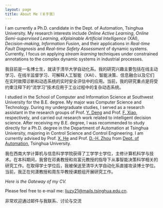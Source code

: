 ```yaml
---
layout: page
title: About Me (关于我)
---
```


I am currently a Ph.D. candidate in the Dept. of Automation, Tsinghua University. My research interests include *Online Active Learning*, *Online Semi-supervised Learning*, *eXplainable Artificial Intelligence* (XAI), *Decision-making*, *Information Fusion*, and their applications in *Real-time Fault Diagnosis* and *Real-time Safety Assessment* of dynamic systems. Currently, I focus on applying *stream learning* techniques under constrained annotations to the complex dynamic systems in industrial processes.

我目前是一名博士生，就读于清华大学自动化系。我的研究兴趣主要包括在线主动学习、在线半监督学习、可解释人工智能（XAI）、智能决策、信息融合以及它们在实时故障诊断和动态系统的实时安全评估中的应用。当前，我的研究重点是将受约束注释下的“流学习”技术应用于工业过程中的复杂动态系统。

I studied in the School of Computer and Information Science at Southwest University for the B.E. degree. My major was Computer Science and Technology. During my undergraduate studies, I served as a research assistant in the research groups of Prof. [Y. Deng](https://scholar.google.com/citations?user=Zuhod6sAAAAJ&hl=zh-CN&oi=ao) and Prof. [F. Xiao](http://www.cse.cqu.edu.cn/info/2095/5902.htm), respectively, and carried out research work related to intelligent decision science. After receiving my B.E. degree, I was recommended to study directly for a Ph.D. degree in the Department of Automation at Tsinghua University, majoring in Control Science and Control Engineering. I am currently advised by Prof. [X. He](https://www.au.tsinghua.edu.cn/info/1092/1527.htm) and Prof. [D.-H. Zhou](https://www.au.tsinghua.edu.cn/info/1077/1623.htm) from [Dept. of Automation](https://www.au.tsinghua.edu.cn/index.htm), Tsinghua University.

我在西南大学计算机与信息科学学院获得了工学学士学位，主修计算机科学与技术。在本科期间，我曾在邓勇教授和肖富元教授的指导下从事智能决策科学相关的研究工作。在取得学士学位后，我被保送至清华大学自动化系直接攻读博士学位。当前，我正在何潇教授和周东华教授课题组开展研究工作。

*Here is the Gateway of my CV.*

Please feel free to e-mail me: [liuzy21@mails.tsinghua.edu.cn](liuzy21@mails.tsinghua.edu.cn).

非常欢迎通过邮件与我联系、讨论与交流